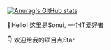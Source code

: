 [![Anurag's GitHub stats](https://github-readme-stats.vercel.app/api?username=sosyz&show_icons=true&theme=flag-india&show_owner=true)](https://github.com/anuraghazra/github-readme-stats)

🎉Hello! 这里是Sonui, 一个IT爱好者

👇 欢迎给我的项目点Star
